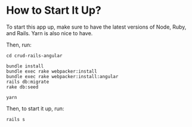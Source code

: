 # How to Start It Up?

To start this app up, make sure to have the latest versions of Node, Ruby, and Rails. Yarn is also nice to have.

Then, run:

```
cd crud-rails-angular

bundle install
bundle exec rake webpacker:install
bundle exec rake webpacker:install:angular
rails db:migrate
rake db:seed

yarn
```

Then, to start it up, run:

```
rails s
```
